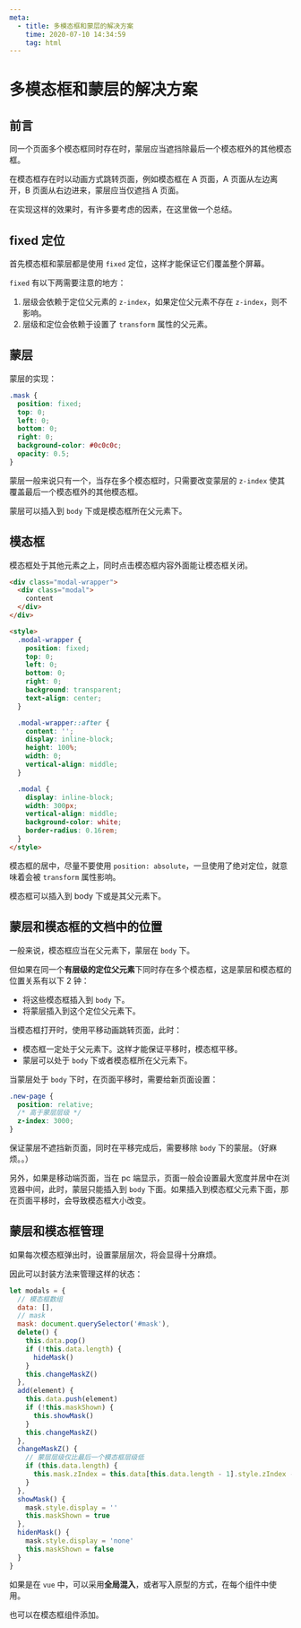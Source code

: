 ```yaml
---
meta:
  - title: 多模态框和蒙层的解决方案
    time: 2020-07-10 14:34:59
    tag: html
---
```


# 多模态框和蒙层的解决方案

## 前言

同一个页面多个模态框同时存在时，蒙层应当遮挡除最后一个模态框外的其他模态框。

在模态框存在时以动画方式跳转页面，例如模态框在 A 页面，A 页面从左边离开，B 页面从右边进来，蒙层应当仅遮挡 A 页面。

在实现这样的效果时，有许多要考虑的因素，在这里做一个总结。

<!-- more -->

## fixed 定位

首先模态框和蒙层都是使用 `fixed` 定位，这样才能保证它们覆盖整个屏幕。

`fixed` 有以下两需要注意的地方：

1. 层级会依赖于定位父元素的 `z-index`，如果定位父元素不存在 `z-index`，则不影响。
2. 层级和定位会依赖于设置了 `transform` 属性的父元素。

## 蒙层

蒙层的实现：

```css
.mask {
  position: fixed;
  top: 0;
  left: 0;
  bottom: 0;
  right: 0;
  background-color: #0c0c0c;
  opacity: 0.5;
}
```

蒙层一般来说只有一个，当存在多个模态框时，只需要改变蒙层的 `z-index` 使其覆盖最后一个模态框外的其他模态框。

蒙层可以插入到 `body` 下或是模态框所在父元素下。

## 模态框

模态框处于其他元素之上，同时点击模态框内容外面能让模态框关闭。

```html
<div class="modal-wrapper">
  <div class="modal">
    content
  </div>
</div>

<style>
  .modal-wrapper {
    position: fixed;
    top: 0;
    left: 0;
    bottom: 0;
    right: 0;
    background: transparent;
    text-align: center;
  }

  .modal-wrapper::after {
    content: '';
    display: inline-block;
    height: 100%;
    width: 0;
    vertical-align: middle;
  }

  .modal {
    display: inline-block;
    width: 300px;
    vertical-align: middle;
    background-color: white;
    border-radius: 0.16rem;
  }
</style>
```

模态框的居中，尽量不要使用 `position: absolute`，一旦使用了绝对定位，就意味着会被 `transform` 属性影响。

模态框可以插入到 body 下或是其父元素下。

## 蒙层和模态框的文档中的位置

一般来说，模态框应当在父元素下，蒙层在 `body` 下。

但如果在同一个**有层级的定位父元素**下同时存在多个模态框，这是蒙层和模态框的位置关系有以下 2 钟：

- 将这些模态框插入到 `body` 下。
- 将蒙层插入到这个定位父元素下。

当模态框打开时，使用平移动画跳转页面，此时：

- 模态框一定处于父元素下。这样才能保证平移时，模态框平移。
- 蒙层可以处于 `body` 下或者模态框所在父元素下。

当蒙层处于 `body` 下时，在页面平移时，需要给新页面设置：

```css
.new-page {
  position: relative;
  /* 高于蒙层层级 */
  z-index: 3000;
}
```

保证蒙层不遮挡新页面，同时在平移完成后，需要移除 `body` 下的蒙层。（好麻烦。。）

另外，如果是移动端页面，当在 pc 端显示，页面一般会设置最大宽度并居中在浏览器中间，此时，蒙层只能插入到 `body` 下面。如果插入到模态框父元素下面，那在页面平移时，会导致模态框大小改变。

## 蒙层和模态框管理

如果每次模态框弹出时，设置蒙层层次，将会显得十分麻烦。

因此可以封装方法来管理这样的状态：

```js
let modals = {
  // 模态框数组
  data: [],
  // mask
  mask: document.querySelector('#mask'),
  delete() {
    this.data.pop()
    if (!this.data.length) {
      hideMask()
    }
    this.changeMaskZ()
  },
  add(element) {
    this.data.push(element)
    if (!this.maskShown) {
      this.showMask()
    }
    this.changeMaskZ()
  },
  changeMaskZ() {
    // 蒙层层级仅比最后一个模态框层级低
    if (this.data.length) {
      this.mask.zIndex = this.data[this.data.length - 1].style.zIndex - 1
    }
  },
  showMask() {
    mask.style.display = ''
    this.maskShown = true
  },
  hidenMask() {
    mask.style.display = 'none'
    this.maskShown = false
  }
}
```

如果是在 `vue` 中，可以采用**全局混入**，或者写入原型的方式，在每个组件中使用。

也可以在模态框组件添加。

